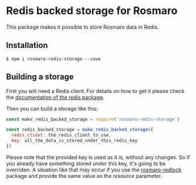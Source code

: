 # Redis backed storage for Rosmaro
This package makes it possible to store Rosmaro data in Redis.
## Installation
```
$ npm i rosmaro-redis-storage --save
```
## Building a storage
First you will need a Redis client. For details on how to get it please check the [documentation of the redis package](https://github.com/NodeRedis/node_redis).

Then you can build a storage like this:
```js
const make_redis_backed_storage = require('rosmaro-redis-storage')

const redis_backed_storage = make_redis_backed_storage({
  redis_client: the_redis_client_to_use,
  key: all_the_data_is_stored_under_this_redis_key
})
```

Please note that the provided key is used as it is, without any changes. So if you already have something stored under this key, it's going to be overriden. A situation like that may occur if you use the [rosmaro-redlock](https://github.com/lukaszmakuch/rosmaro-redlock) package and provide the same value as the *resource* parameter.
